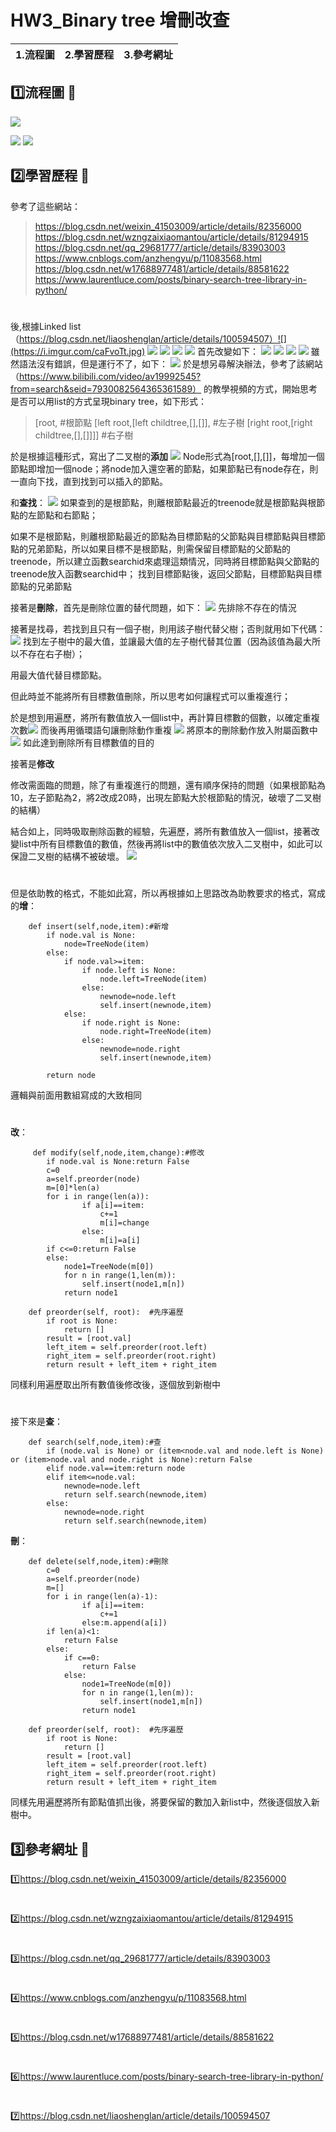 # HW3_Binary tree 增刪改查


| 1.流程圖 | 2.學習歷程 | 3.參考網址 |
| -------- | -------- | -------- |
## :one:流程圖 :walking: 
![](https://i.imgur.com/9Gq47Ri.jpg)

![](https://i.imgur.com/fJaaal3.jpg)
![](https://i.imgur.com/fvLUtMZ.jpg)
## :two:學習歷程 :racehorse: 
參考了這些網站：
> https://blog.csdn.net/weixin_41503009/article/details/82356000
> https://blog.csdn.net/wzngzaixiaomantou/article/details/81294915
> https://blog.csdn.net/qq_29681777/article/details/83903003
> https://www.cnblogs.com/anzhengyu/p/11083568.html
> https://blog.csdn.net/w17688977481/article/details/88581622
> https://www.laurentluce.com/posts/binary-search-tree-library-in-python/
#
後,根據Linked list
（https://blog.csdn.net/liaoshenglan/article/details/100594507）![](https://i.imgur.com/caFvoTt.jpg)
![](https://i.imgur.com/6HHYexJ.jpg)
![](https://i.imgur.com/1RSW61X.jpg)
![](https://i.imgur.com/lTO9FZu.jpg)
![](https://i.imgur.com/Nkm6xig.jpg)
首先改變如下：
![](https://i.imgur.com/XmJzAVv.jpg)
![](https://i.imgur.com/94rq9dT.jpg)
![](https://i.imgur.com/dePLcpz.jpg)
![](https://i.imgur.com/CwWx5GE.jpg)
雖然語法沒有錯誤，但是運行不了，如下：
![](https://i.imgur.com/xGjVvlq.jpg)
於是想另尋解決辦法，參考了該網站（https://www.bilibili.com/video/av19992545?from=search&seid=7930082564365361589）
的教學視頻的方式，開始思考是否可以用list的方式呈現binary tree，如下形式：
> [root,						#根節點
> [left root,[left childtree,[],[]],		#左子樹
> [right root,[right childtree,[],[]]]]	#右子樹

於是根據這種形式，寫出了二叉樹的**添加**
![](https://i.imgur.com/ldDvB5H.jpg)
Node形式為[root,[],[]]，每增加一個節點即增加一個node；將node加入還空著的節點，如果節點已有node存在，則一直向下找，直到找到可以插入的節點。

和**查找**：
![](https://i.imgur.com/9Yjz4Py.jpg)
如果查到的是根節點，則離根節點最近的treenode就是根節點與根節點的左節點和右節點；

如果不是根節點，則離根節點最近的節點為目標節點的父節點與目標節點與目標節點的兄弟節點，所以如果目標不是根節點，則需保留目標節點的父節點的treenode，所以建立函數searchid來處理這類情況，同時將目標節點與父節點的treenode放入函數searchid中；
找到目標節點後，返回父節點，目標節點與目標節點的兄弟節點

接著是**刪除**，首先是刪除位置的替代問題，如下：
![](https://i.imgur.com/9ELJuHO.jpg)
先排除不存在的情況

接著是找尋，若找到且只有一個子樹，則用該子樹代替父樹；否則就用如下代碼：
![](https://i.imgur.com/VyOasFR.png)
找到左子樹中的最大值，並讓最大值的左子樹代替其位置（因為該值為最大所以不存在右子樹）；

用最大值代替目標節點。

但此時並不能將所有目標數值刪除，所以思考如何讓程式可以重複進行；

於是想到用遍歷，將所有數值放入一個list中，再計算目標數的個數，以確定重複次數![](https://i.imgur.com/E48Is8Q.png)
而後再用循環語句讓刪除動作重複
![](https://i.imgur.com/Fbavgyr.jpg)
將原本的刪除動作放入附屬函數中![](https://i.imgur.com/3yW8mnz.jpg)
如此達到刪除所有目標數值的目的

接著是**修改**

修改需面臨的問題，除了有重複進行的問題，還有順序保持的問題（如果根節點為10，左子節點為2，將2改成20時，出現左節點大於根節點的情況，破壞了二叉樹的結構）

結合如上，同時吸取刪除函數的經驗，先遍歷，將所有數值放入一個list，接著改變list中所有目標數值的數值，然後再將list中的數值依次放入二叉樹中，如此可以保證二叉樹的結構不被破壞。
![](https://i.imgur.com/ZyZk6h2.jpg)
#
但是依助教的格式，不能如此寫，所以再根據如上思路改為助教要求的格式，寫成的**增**：
```python=
    def insert(self,node,item):#新增
        if node.val is None:
            node=TreeNode(item)
        else:
            if node.val>=item:
                if node.left is None:
                    node.left=TreeNode(item)  
                else:
                    newnode=node.left
                    self.insert(newnode,item)
            else:
                if node.right is None:
                    node.right=TreeNode(item)
                else:
                    newnode=node.right
                    self.insert(newnode,item)
                
        return node
```
邏輯與前面用數組寫成的大致相同
# 
**改**：
```python=
     def modify(self,node,item,change):#修改
        if node.val is None:return False
        c=0
        a=self.preorder(node)
        m=[0]*len(a)
        for i in range(len(a)):
                if a[i]==item:
                    c+=1
                    m[i]=change 
                else:
                    m[i]=a[i]
        if c<=0:return False
        else:
            node1=TreeNode(m[0])
            for n in range(1,len(m)):
                self.insert(node1,m[n])
            return node1
    
    def preorder(self, root):  #先序遍歷    
        if root is None:            
            return []        
        result = [root.val]        
        left_item = self.preorder(root.left)        
        right_item = self.preorder(root.right)        
        return result + left_item + right_item

```
同樣利用遍歷取出所有數值後修改後，逐個放到新樹中
#
接下來是**查**：
```python=
    def search(self,node,item):#查
        if (node.val is None) or (item<node.val and node.left is None) or (item>node.val and node.right is None):return False
        elif node.val==item:return node
        elif item<=node.val:
            newnode=node.left
            return self.search(newnode,item)
        else:
            newnode=node.right
            return self.search(newnode,item)
```
**刪**：
```python=
    def delete(self,node,item):#刪除
        c=0
        a=self.preorder(node)
        m=[]
        for i in range(len(a)-1):
                if a[i]==item:
                    c+=1
                else:m.append(a[i])
        if len(a)<1:
            return False
        else:
            if c==0:
                return False
            else:
                node1=TreeNode(m[0])
                for n in range(1,len(m)):
                    self.insert(node1,m[n])
                return node1 
            
    def preorder(self, root):  #先序遍歷    
        if root is None:            
            return []        
        result = [root.val]        
        left_item = self.preorder(root.left)        
        right_item = self.preorder(root.right)        
        return result + left_item + right_item
```
同樣先用遍歷將所有節點值抓出後，將要保留的數加入新list中，然後逐個放入新樹中。

## :three:參考網址 :school: 
:one:https://blog.csdn.net/weixin_41503009/article/details/82356000
#
:two:https://blog.csdn.net/wzngzaixiaomantou/article/details/81294915
#
:three:https://blog.csdn.net/qq_29681777/article/details/83903003
#
:four:https://www.cnblogs.com/anzhengyu/p/11083568.html
#
:five:https://blog.csdn.net/w17688977481/article/details/88581622
#
:six:https://www.laurentluce.com/posts/binary-search-tree-library-in-python/
#
:seven:https://blog.csdn.net/liaoshenglan/article/details/100594507
